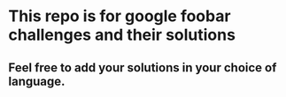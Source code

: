 # This repo is for google foobar challenges and their solutions

## Feel  free to add your solutions in your choice of language.
